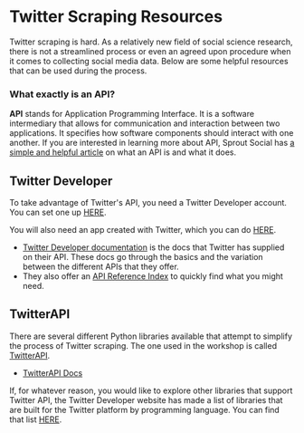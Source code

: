 # Twitter Scraping Resources
Twitter scraping is hard. As a relatively new field of social science research, there is not a streamlined process or even an agreed upon procedure when it comes to collecting social media data.
Below are some helpful resources that can be used during the process.

### What exactly is an API?
**API** stands for Application Programming Interface. It is a software intermediary that allows for communication and interaction between two applications.
It specifies how software components should interact with one another. 
If you are interested in learning more about API, Sprout Social has [a simple and helpful article](https://sproutsocial.com/insights/what-is-an-api/) on what an API is and what it does.

## Twitter Developer
To take advantage of Twitter's API, you need a Twitter Developer account. You can set one up [HERE](https://developer.twitter.com/en/apply-for-access).

You will also need an app created with Twitter, which you can do [HERE](https://developer.twitter.com/en/apps).
- [Twitter Developer documentation](https://developer.twitter.com/en/docs) is the docs that Twitter has supplied on their API. These docs go through the basics and the variation between the different APIs that they offer.
- They also offer an [API Reference Index](https://developer.twitter.com/en/docs/api-reference-index) to quickly find what you might need.

## TwitterAPI
There are several different Python libraries available that attempt to simplify the process of Twitter scraping.
The one used in the workshop is called [TwitterAPI](https://github.com/geduldig/TwitterAPI).
- [TwitterAPI Docs](http://geduldig.github.io/TwitterAPI/index.html)

If, for whatever reason, you would like to explore other libraries that support Twitter API, the Twitter Developer website has made a list of libraries that are built for the Twitter platform by programming language.
You can find that list [HERE](https://developer.twitter.com/en/docs/developer-utilities/twitter-libraries).
